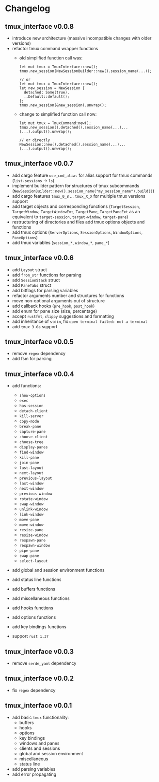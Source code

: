 # Changelog


<!--## tmux_interface vX.X.X-->

## tmux_interface v0.0.8
- introduce new architecture (massive incompatible changes with older versions)
- refactor tmux command wrapper functions
    - old simplified function call was:
      ```
      let mut tmux = TmuxInterface::new();
      tmux.new_session(NewSessionBuilder::new().session_name(...));

      // or
      let mut tmux = TmuxInterface::new();
      let new_session = NewSession {
        detached: Some(true),
        ..Default::default();
      };
      tmux.new_session(&new_session).unwrap();
      ```

    - change to simplified function call now:
      ```
      let mut tmux = TmuxCommand:new();
      tmux.new_session().detached().session_name(...)...(...).output().unwrap();

      // or directly
      NewSession::new().detached().session_name(...)...(...).output().unwrap();
      ```


## tmux_interface v0.0.7
- add cargo feature `use_cmd_alias` for alias support for tmux commands
  (`list-sessions` -> `ls`)
- implement builder pattern for structures of tmux subcommands
    (`NewSessionBuilder::new().session_name("my_session_name").build()`)
- add cargo features `tmux_0_8` ... `tmux_X_X` for multiple tmux versions support
- add target objects and corresponding functions (`TargetSession`,
`TargetWindow`, `TargetWindowExt`, `TargetPane`, `TargetPaneExt` as an equivalent
to `target-session`, `target-window`, `target-pane`)
- restructuring of directories and files add tmux options objects and functions
- add tmux options (`ServerOptions`, `SessionOptions`, `WindowOptions`, `PaneOptions`)
- add tmux variables (`session_*`, `window_*`, `pane_*`)


## tmux_interface v0.0.6
- add `Layout` struct
- add `from_str` functions for parsing
- add `SessionStack` struct
- add `PaneTabs` struct
- add bitflags for parsing variables
- refactor arguments number and structures for functions
- move non-optional arguments out of structure
- add callback hooks (`pre_hook`, `post_hook`)
- add enum for pane size (size, percentage)
- accept `rustfmt`, `clippy` suggestions and formatting
- add inheritance of `stdin`, fix `open terminal failed: not a terminal`
- add `tmux 3.0a` support


## tmux_interface v0.0.5
- remove `regex` dependency
- add fsm for parsing


## tmux_interface v0.0.4
- add functions:
    - `show-options`
    - `exec`
    - `has-session`
    - `detach-client`
    - `kill-server`
    - `copy-mode`
    - `break-pane`
    - `capture-pane`
    - `choose-client`
    - `choose-tree`
    - `display-panes`
    - `find-window`
    - `kill-pane`
    - `join-pane`
    - `last-layout`
    - `next-layout`
    - `previous-layout`
    - `last-window`
    - `next-window`
    - `previous-window`
    - `rotate-window`
    - `swap-window`
    - `unlink-window`
    - `link-window`
    - `move-pane`
    - `move-window`
    - `resize-pane`
    - `resize-window`
    - `respawn-pane`
    - `respawn-window`
    - `pipe-pane`
    - `swap-pane`
    - `select-layout`

- add global and session environment functions
- add status line functions
- add buffers functions
- add miscellaneous functions
- add hooks functions
- add options functions
- add key bindings functions
- support `rust 1.37`

## tmux_interface v0.0.3
- remove `serde_yaml` dependency

## tmux_interface v0.0.2
- fix `regex` dependency

## tmux_interface v0.0.1
- add basic `tmux` functionality:
    - buffers
    - hooks
    - options
    - key bindings
    - windows and panes
    - clients and sessions
    - global and session environment
    - miscellaneous
    - status line
- add parsing variables
- add error propagating
